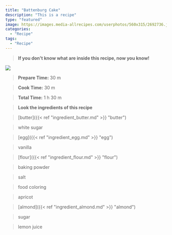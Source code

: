 ```yaml
---
title: "Battenburg Cake"
description: "This is a recipe"
type: "featured"
image: https://images.media-allrecipes.com/userphotos/560x315/2692736.jpg
categories: 
  - "Recipe"
tags: 
  - "Recipe"
---
```



>**If you don't know what are inside this recipe, now you know!**

![](../images/Recipes-Banner.jpg)
> **Prepare Time:** 30 m


> **Cook Time:** 30 m


> **Total Time:** 1 h 30 m

> **Look the ingredients of this recipe**

> [butter]({{< ref "ingredient_butter.md" >}} "butter")

> white sugar

> [egg]({{< ref "ingredient_egg.md" >}} "egg")

> vanilla

> [flour]({{< ref "ingredient_flour.md" >}} "flour")

> baking powder

> salt

> food coloring

> apricot

> [almond]({{< ref "ingredient_almond.md" >}} "almond")

> sugar

> lemon juice

